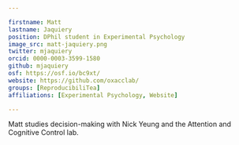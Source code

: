 ```yaml
---

firstname: Matt
lastname: Jaquiery
position: DPhil student in Experimental Psychology
image_src: matt-jaquiery.png
twitter: mjaquiery
orcid: 0000-0003-3599-1580
github: mjaquiery
osf: https://osf.io/bc9xt/
website: https://github.com/oxacclab/
groups: [ReproducibiliTea]
affiliations: [Experimental Psychology, Website]

---
```


Matt studies decision-making with Nick Yeung and the Attention and Cognitive Control lab.
